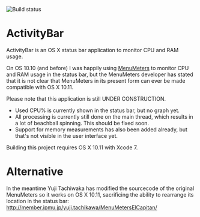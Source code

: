 ![Build status](https://travis-ci.org/breun/ActivityBar.svg?branch=master)

# ActivityBar

ActivityBar is an OS X status bar application to monitor CPU and RAM usage.

On OS 10.10 (and before) I was happily using [MenuMeters](http://www.ragingmenace.com/software/menumeters/) to monitor CPU and RAM usage in the status bar, but the MenuMeters developer has stated that it is not clear that MenuMeters in its present form can ever be made compatible with OS X 10.11.

Please note that this application is still UNDER CONSTRUCTION.

* Used CPU% is currently shown in the status bar, but no graph yet.
* All processing is currently still done on the main thread, which results in a lot of beachball spinning. This should be fixed soon.
* Support for memory measurements has also been added already, but that's not visible in the user interface yet.

Building this project requires OS X 10.11 with Xcode 7.

# Alternative

In the meantime Yuji Tachiwaka has modified the sourcecode of the original MenuMeters so it works on OS X 10.11, sacrificing the ability to rearrange its location in the status bar: http://member.ipmu.jp/yuji.tachikawa/MenuMetersElCapitan/
